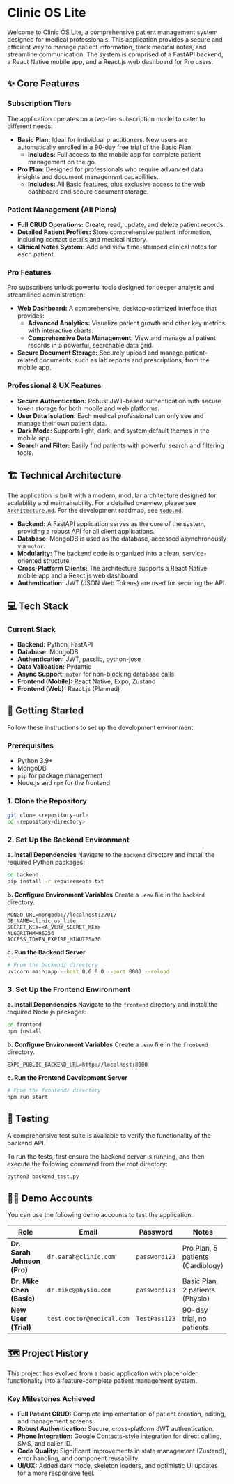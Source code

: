 # Clinic OS Lite

Welcome to Clinic OS Lite, a comprehensive patient management system designed for medical professionals. This application provides a secure and efficient way to manage patient information, track medical notes, and streamline communication. The system is comprised of a FastAPI backend, a React Native mobile app, and a React.js web dashboard for Pro users.

## ✨ Core Features

### Subscription Tiers

The application operates on a two-tier subscription model to cater to different needs:

- **Basic Plan:** Ideal for individual practitioners. New users are automatically enrolled in a 90-day free trial of the Basic Plan.
  - **Includes:** Full access to the mobile app for complete patient management on the go.
- **Pro Plan:** Designed for professionals who require advanced data insights and document management capabilities.
  - **Includes:** All Basic features, plus exclusive access to the web dashboard and secure document storage.

### Patient Management (All Plans)
- **Full CRUD Operations:** Create, read, update, and delete patient records.
- **Detailed Patient Profiles:** Store comprehensive patient information, including contact details and medical history.
- **Clinical Notes System:** Add and view time-stamped clinical notes for each patient.

### Pro Features

Pro subscribers unlock powerful tools designed for deeper analysis and streamlined administration:

- **Web Dashboard:** A comprehensive, desktop-optimized interface that provides:
  - **Advanced Analytics:** Visualize patient growth and other key metrics with interactive charts.
  - **Comprehensive Data Management:** View and manage all patient records in a powerful, searchable data grid.
- **Secure Document Storage:** Securely upload and manage patient-related documents, such as lab reports and prescriptions, from the mobile app.

### Professional & UX Features
- **Secure Authentication:** Robust JWT-based authentication with secure token storage for both mobile and web platforms.
- **User Data Isolation:** Each medical professional can only see and manage their own patient data.
- **Dark Mode:** Supports light, dark, and system default themes in the mobile app.
- **Search and Filter:** Easily find patients with powerful search and filtering tools.

## 🏗️ Technical Architecture

The application is built with a modern, modular architecture designed for scalability and maintainability. For a detailed overview, please see [`Architecture.md`](./Architecture.md). For the development roadmap, see [`todo.md`](./todo.md).

- **Backend:** A FastAPI application serves as the core of the system, providing a robust API for all client applications.
- **Database:** MongoDB is used as the database, accessed asynchronously via `motor`.
- **Modularity:** The backend code is organized into a clean, service-oriented structure.
- **Cross-Platform Clients:** The architecture supports a React Native mobile app and a React.js web dashboard.
- **Authentication:** JWT (JSON Web Tokens) are used for securing the API.

## 💻 Tech Stack

### Current Stack
- **Backend:** Python, FastAPI
- **Database:** MongoDB
- **Authentication:** JWT, passlib, python-jose
- **Data Validation:** Pydantic
- **Async Support:** `motor` for non-blocking database calls
- **Frontend (Mobile):** React Native, Expo, Zustand
- **Frontend (Web):** React.js (Planned)

## 🚀 Getting Started

Follow these instructions to set up the development environment.

### Prerequisites
- Python 3.9+
- MongoDB
- `pip` for package management
- Node.js and `npm` for the frontend

### 1. Clone the Repository
```bash
git clone <repository-url>
cd <repository-directory>
```

### 2. Set Up the Backend Environment

**a. Install Dependencies**
Navigate to the `backend` directory and install the required Python packages:
```bash
cd backend
pip install -r requirements.txt
```

**b. Configure Environment Variables**
Create a `.env` file in the `backend` directory.
```
MONGO_URL=mongodb://localhost:27017
DB_NAME=clinic_os_lite
SECRET_KEY=<A_VERY_SECRET_KEY>
ALGORITHM=HS256
ACCESS_TOKEN_EXPIRE_MINUTES=30
```

**c. Run the Backend Server**
```bash
# From the backend/ directory
uvicorn main:app --host 0.0.0.0 --port 8000 --reload
```

### 3. Set Up the Frontend Environment

**a. Install Dependencies**
Navigate to the `frontend` directory and install the required Node.js packages:
```bash
cd frontend
npm install
```

**b. Configure Environment Variables**
Create a `.env` file in the `frontend` directory.
```
EXPO_PUBLIC_BACKEND_URL=http://localhost:8000
```

**c. Run the Frontend Development Server**
```bash
# From the frontend/ directory
npm run start
```

## 🧪 Testing

A comprehensive test suite is available to verify the functionality of the backend API.

To run the tests, first ensure the backend server is running, and then execute the following command from the root directory:
```bash
python3 backend_test.py
```

## 🧑‍⚕️ Demo Accounts

You can use the following demo accounts to test the application.

| Role                          | Email                  | Password      | Notes                               |
| ----------------------------- | ---------------------- | ------------- | ----------------------------------- |
| **Dr. Sarah Johnson (Pro)**   | `dr.sarah@clinic.com`  | `password123` | Pro Plan, 5 patients (Cardiology)   |
| **Dr. Mike Chen (Basic)**     | `dr.mike@physio.com`   | `password123` | Basic Plan, 2 patients (Physio)   |
| **New User (Trial)**          | `test.doctor@medical.com` | `TestPass123` | 90-day trial, no patients           |

## 🗺️ Project History

This project has evolved from a basic application with placeholder functionality into a feature-complete patient management system.

### Key Milestones Achieved
- **Full Patient CRUD:** Complete implementation of patient creation, editing, and management screens.
- **Robust Authentication:** Secure, cross-platform JWT authentication.
- **Phone Integration:** Google Contacts-style integration for direct calling, SMS, and caller ID.
- **Code Quality:** Significant improvements in state management (Zustand), error handling, and component reusability.
- **UI/UX:** Added dark mode, skeleton loaders, and optimistic UI updates for a more responsive feel.